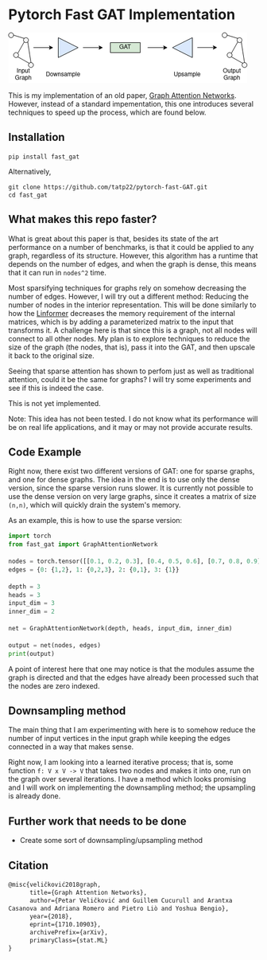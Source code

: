# Pytorch Fast GAT Implementation

![Fast GAT](./diagram/fast-gat.png)

This is my implementation of an old paper, [Graph Attention Networks](https://arxiv.org/pdf/1710.10903.pdf).
However, instead of a standard impementation, this one introduces several techniques to speed up the process,
which are found below.

## Installation

```
pip install fast_gat
```

Alternatively,

```
git clone https://github.com/tatp22/pytorch-fast-GAT.git
cd fast_gat
```

## What makes this repo faster?

What is great about this paper is that, besides its state of the art performance on a number of benchmarks,
is that it could be applied to any graph, regardless of its structure. However, this algorithm has a runtime
that depends on the number of edges, and when the graph is dense, this means that it can run in `nodes^2` time.

Most sparsifying techniques for graphs rely on somehow decreasing the number of edges. However, I will try out
a different method: Reducing the number of nodes in the interior representation. This will be done similarly to how
the [Linformer](https://arxiv.org/pdf/2006.04768.pdf) decreases the memory requirement of the internal matrices, which
is by adding a parameterized matrix to the input that transforms it. A challenge here is that since this is a graph,
not all nodes will connect to all other nodes. My plan is to explore techniques to reduce the size of the graph (the
nodes, that is), pass it into the GAT, and then upscale it back to the original size.

Seeing that sparse attention has shown to perfom just as well as traditional attention, could it be the same for graphs?
I will try some experiments and see if this is indeed the case.

This is not yet implemented.

Note: This idea has not been tested. I do not know what its performance will be on real life applications,
and it may or may not provide accurate results.

## Code Example

Right now, there exist two different versions of GAT: one for sparse graphs, and one for dense graphs. The idea in
the end is to use only the dense version, since the sparse version runs slower. It is currently not possible to use
the dense version on very large graphs, since it creates a matrix of size `(n,n)`, which will quickly drain the
system's memory.

As an example, this is how to use the sparse version:

```python
import torch
from fast_gat import GraphAttentionNetwork

nodes = torch.tensor([[0.1, 0.2, 0.3], [0.4, 0.5, 0.6], [0.7, 0.8, 0.9], [1.0, 1.1, 1.2]], dtype= torch.float)
edges = {0: {1,2}, 1: {0,2,3}, 2: {0,1}, 3: {1}}

depth = 3
heads = 3
input_dim = 3
inner_dim = 2

net = GraphAttentionNetwork(depth, heads, input_dim, inner_dim)

output = net(nodes, edges)
print(output)
```

A point of interest here that one may notice is that the modules assume the graph is directed and that the edges
have already been processed such that the nodes are zero indexed.

## Downsampling method

The main thing that I am experimenting with here is to somehow reduce the number of input vertices in the
input graph while keeping the edges connected in a way that makes sense.

Right now, I am looking into a learned iterative process; that is, some function `f: V x V -> V`
that takes two nodes and makes it into one, run on the graph over several iterations. I have a
method which looks promising and I will work on implementing the downsampling method; the upsampling is already done.

## Further work that needs to be done

* Create some sort of downsampling/upsampling method

## Citation

```
@misc{veličković2018graph,
      title={Graph Attention Networks}, 
      author={Petar Veličković and Guillem Cucurull and Arantxa Casanova and Adriana Romero and Pietro Liò and Yoshua Bengio},
      year={2018},
      eprint={1710.10903},
      archivePrefix={arXiv},
      primaryClass={stat.ML}
}
```
